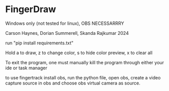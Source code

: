 # FingerDraw
Windows only (not tested for linux), OBS NECESSARRRY

Carson Haynes, Dorian Summerell, Skanda Rajkumar 2024

run "pip install requirements.txt"

Hold a to draw, z to change color, s to hide color preview, x to clear all

To exit the program, one must manually kill the program through either your ide or task manager

to use fingertrack install obs, run the python file, open obs, create a video capture source in obs and choose obs virtual camera as source.
